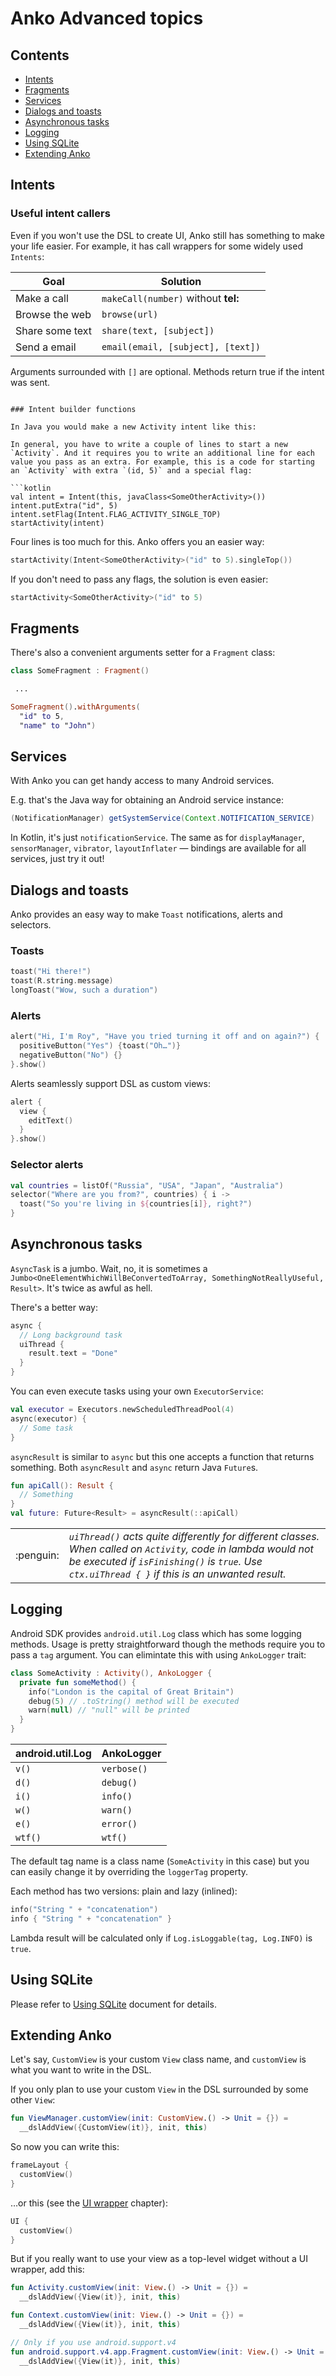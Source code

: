 Anko Advanced topics
===========

## Contents

* [Intents](#intents)
* [Fragments](#fragments)
* [Services](#services)
* [Dialogs and toasts](#dialogs-and-toasts)
* [Asynchronous tasks](#asynchronous-tasks)
* [Logging](#logging)
* [Using SQLite](#using-sqlite)
* [Extending Anko](#extending-anko)

## Intents

### Useful intent callers

Even if you won't use the DSL to create UI, Anko still has something to make your life easier. For example, it has call wrappers for some widely used `Intents`:

Goal                | Solution
--------------------|--------- 
Make a call         | `makeCall(number)` without **tel:**
Browse the web      | `browse(url)`
Share some text     | `share(text, [subject])`
Send a email        | `email(email, [subject], [text])`

Arguments surrounded with `[]` are optional. Methods return true if the intent was sent.
```

### Intent builder functions

In Java you would make a new Activity intent like this:

In general, you have to write a couple of lines to start a new `Activity`. And it requires you to write an additional line for each value you pass as an extra. For example, this is a code for starting an `Activity` with extra `(id, 5)` and a special flag:

```kotlin
val intent = Intent(this, javaClass<SomeOtherActivity>())
intent.putExtra("id", 5)
intent.setFlag(Intent.FLAG_ACTIVITY_SINGLE_TOP)
startActivity(intent)
```

Four lines is too much for this. Anko offers you an easier way:

```kotlin
startActivity(Intent<SomeOtherActivity>("id" to 5).singleTop())
```

If you don't need to pass any flags, the solution is even easier:

```kotlin
startActivity<SomeOtherActivity>("id" to 5)
```

## Fragments

There's also a convenient arguments setter for a `Fragment` class:

```kotlin
class SomeFragment : Fragment()

 ...

SomeFragment().withArguments(
  "id" to 5,
  "name" to "John")
```

## Services

With Anko you can get handy access to many Android services.

E.g. that's the Java way for obtaining an Android service instance:
```java
(NotificationManager) getSystemService(Context.NOTIFICATION_SERVICE)
```

In Kotlin, it's just `notificationService`. The same as for `displayManager`, `sensorManager`, `vibrator`, `layoutInflater` — bindings are available for all services, just try it out!

## Dialogs and toasts

Anko provides an easy way to make `Toast` notifications, alerts and selectors.

### Toasts

```kotlin
toast("Hi there!")
toast(R.string.message)
longToast("Wow, such a duration")
```

### Alerts

```kotlin
alert("Hi, I'm Roy", "Have you tried turning it off and on again?") {
  positiveButton("Yes") {toast("Oh…")}
  negativeButton("No") {}
}.show()
```

Alerts seamlessly support DSL as custom views:

```kotlin
alert {
  view {
    editText()
  }
}.show()
```

### Selector alerts

```kotlin
val countries = listOf("Russia", "USA", "Japan", "Australia")
selector("Where are you from?", countries) { i ->
  toast("So you're living in ${countries[i]}, right?")
}
```

## Asynchronous tasks

`AsyncTask` is a jumbo. Wait, no, it is sometimes a  
`Jumbo<OneElementWhichWillBeConvertedToArray, SomethingNotReallyUseful, Result>`. It's twice as awful as hell.

There's a better way:

```kotlin
async {
  // Long background task
  uiThread {
    result.text = "Done"
  }
}
```

You can even execute tasks using your own `ExecutorService`:

```kotlin
val executor = Executors.newScheduledThreadPool(4)
async(executor) {
  // Some task
}
```

`asyncResult` is similar to `async` but this one accepts a function that returns something. Both `asyncResult` and `async` return Java `Future`s.

```kotlin
fun apiCall(): Result {
  // Something
}
val future: Future<Result> = asyncResult(::apiCall)
```

<table>
<tr><td width="50px" align="center">:penguin:</td>
<td>
<i><code>uiThread()</code> acts quite differently for different classes. When called on <code>Activity</code>, code in lambda would not be executed if <code>isFinishing()</code> is <code>true</code>. Use <code>ctx.uiThread { }</code> if this is an unwanted result.</i>
</td>
</tr>
</table>

## Logging

Android SDK provides `android.util.Log` class which has some logging methods. Usage is pretty straightforward though the methods require you to pass a `tag` argument. You can elimintate this with using `AnkoLogger` trait:

```kotlin
class SomeActivity : Activity(), AnkoLogger {
  private fun someMethod() {
    info("London is the capital of Great Britain")
    debug(5) // .toString() method will be executed
    warn(null) // "null" will be printed
  }
}
```

android.util.Log  | AnkoLogger
------------------|------------
`v()`             | `verbose()`
`d()`             | `debug()`
`i()`             | `info()`
`w()`             | `warn()`
`e()`             | `error()`
`wtf()`           | `wtf()`

The default tag name is a class name (`SomeActivity` in this case) but you can easily change it by overriding the `loggerTag` property.

Each method has two versions: plain and lazy (inlined):

```kotlin
info("String " + "concatenation")
info { "String " + "concatenation" }
```

Lambda result will be calculated only if `Log.isLoggable(tag, Log.INFO)` is `true`.

## Using SQLite

Please refer to [Using SQLite](SQLITE.md) document for details.

## Extending Anko

Let's say, `CustomView` is your custom `View` class name, and `customView` is what you want to write in the DSL.

If you only plan to use your custom `View` in the DSL surrounded by some other `View`:

```kotlin
fun ViewManager.customView(init: CustomView.() -> Unit = {}) =
  __dslAddView({CustomView(it)}, init, this)
```

So now you can write this:

```kotlin
frameLayout {
  customView()
}
```

…or this (see the [UI wrapper](../README.md#ui-wrapper) chapter):

```kotlin
UI {
  customView()
}
```

But if you really want to use your view as a top-level widget without a UI wrapper, add this:

```kotlin
fun Activity.customView(init: View.() -> Unit = {}) =
  __dslAddView({View(it)}, init, this)

fun Context.customView(init: View.() -> Unit = {}) =
  __dslAddView({View(it)}, init, this)

// Only if you use android.support.v4
fun android.support.v4.app.Fragment.customView(init: View.() -> Unit = {}) =
  __dslAddView({View(it)}, init, this)
```

